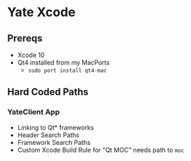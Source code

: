 #  Yate Xcode

## Prereqs

- Xcode 10
- Qt4 installed from my MacPorts
    - `sudo port install qt4-mac`

## Hard Coded Paths

###  YateClient App

- Linking to Qt* frameworks
- Header Search Paths
- Framework Search Paths
- Custom Xcode Build Rule for "Qt MOC" needs path to `moc`
